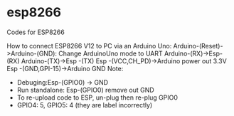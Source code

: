 # esp8266
Codes for ESP8266

How to connect ESP8266 V12 to PC via an Arduino Uno:
Arduino-(Reset)->Arduino-(GND): Change ArduinoUno mode to UART
Arduino-(RX)->Esp-(RX)
Arduino-(TX)->Esp -(TX)
Esp -(VCC,CH_PD)->Arduino power out 3.3V
Esp -(GND,GPI-15)->Arduino GND
Note:
-	Debuging:Esp-(GPIO0) -> GND
-	Run standalone: Esp-(GPIO0) remove out GND
- To re-upload code to ESP, un-plug then re-plug GPIO0
- GPIO4: 5, GPIO5: 4 (they are label incorrectly)
